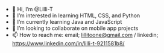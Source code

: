- 👋 Hi, I’m @Lilli-T
- 👀 I’m interested in learning HTML, CSS, and Python
- 🌱 I’m currently learning Java and JavaScript
- 💞️ I’m looking to collaborate on mobile app projects
- 📫 How to reach me: email; lillitoone@gmail.com / linkedin; https://www.linkedin.com/in/lilli-t-9211581b8/

<!---
Lilli-T/Lilli-T is a ✨ special ✨ repository because its `README.md` (this file) appears on your GitHub profile.
You can click the Preview link to take a look at your changes.
--->
